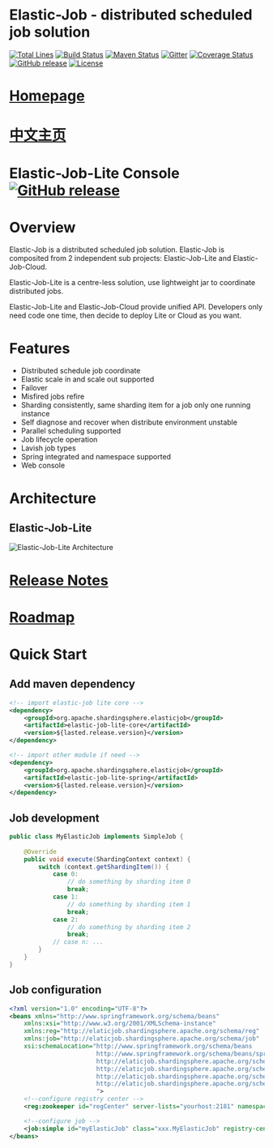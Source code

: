 # Elastic-Job - distributed scheduled job solution

[![Total Lines](https://tokei.rs/b1/github/elasticjob/elastic-job-lite?category=lines)](https://github.com/elasticjob/elastic-job-lite)
[![Build Status](https://secure.travis-ci.org/elasticjob/elastic-job-lite.png?branch=master)](https://travis-ci.org/elasticjob/elastic-job-lite)
[![Maven Status](https://maven-badges.herokuapp.com/maven-central/elaticjob.shardingsphere.apache.org/elastic-job-lite/badge.svg)](https://maven-badges.herokuapp.com/maven-central/elaticjob.shardingsphere.apache.org/elastic-job-lite)
[![Gitter](https://badges.gitter.im/Elastic-JOB/elastic-job-lite.svg)](https://gitter.im/Elastic-JOB/elasticjob?utm_source=badge&utm_medium=badge&utm_campaign=pr-badge)
[![Coverage Status](https://coveralls.io/repos/elasticjob/elastic-job/badge.svg?branch=master&service=github)](https://coveralls.io/github/elasticjob/elastic-job?branch=master)
[![GitHub release](https://img.shields.io/github/release/elasticjob/elastic-job.svg)](https://github.com/elasticjob/elastic-job/releases)
[![License](https://img.shields.io/badge/license-Apache%202-4EB1BA.svg)](https://www.apache.org/licenses/LICENSE-2.0.html)

# [Homepage](http://elasticjob.io/)

# [中文主页](http://elasticjob.io/index_zh.html)

# Elastic-Job-Lite Console [![GitHub release](https://img.shields.io/badge/release-download-orange.svg)](https://elasticjob.io/dist/elastic-job-lite-console-2.1.5.tar.gz)

# Overview

Elastic-Job is a distributed scheduled job solution. Elastic-Job is composited from 2 independent sub projects: Elastic-Job-Lite and Elastic-Job-Cloud.

Elastic-Job-Lite is a centre-less solution, use lightweight jar to coordinate distributed jobs.

Elastic-Job-Lite and Elastic-Job-Cloud provide unified API. Developers only need code one time, then decide to deploy Lite or Cloud as you want.

# Features

* Distributed schedule job coordinate
* Elastic scale in and scale out supported
* Failover
* Misfired jobs refire
* Sharding consistently, same sharding item for a job only one running instance
* Self diagnose and recover when distribute environment unstable
* Parallel scheduling supported
* Job lifecycle operation
* Lavish job types
* Spring integrated and namespace supported
* Web console

# Architecture

## Elastic-Job-Lite

![Elastic-Job-Lite Architecture](http://elasticjob.io/docs/elastic-job-lite/img/architecture/elastic_job_lite.png)


# [Release Notes](https://github.com/elasticjob/elastic-job/releases)

# [Roadmap](ROADMAP.md)

# Quick Start

## Add maven dependency

```xml
<!-- import elastic-job lite core -->
<dependency>
    <groupId>org.apache.shardingsphere.elasticjob</groupId>
    <artifactId>elastic-job-lite-core</artifactId>
    <version>${lasted.release.version}</version>
</dependency>

<!-- import other module if need -->
<dependency>
    <groupId>org.apache.shardingsphere.elasticjob</groupId>
    <artifactId>elastic-job-lite-spring</artifactId>
    <version>${lasted.release.version}</version>
</dependency>
```
## Job development

```java
public class MyElasticJob implements SimpleJob {
    
    @Override
    public void execute(ShardingContext context) {
        switch (context.getShardingItem()) {
            case 0: 
                // do something by sharding item 0
                break;
            case 1: 
                // do something by sharding item 1
                break;
            case 2: 
                // do something by sharding item 2
                break;
            // case n: ...
        }
    }
}
```

## Job configuration

```xml
<?xml version="1.0" encoding="UTF-8"?>
<beans xmlns="http://www.springframework.org/schema/beans"
    xmlns:xsi="http://www.w3.org/2001/XMLSchema-instance"
    xmlns:reg="http://elaticjob.shardingsphere.apache.org/schema/reg"
    xmlns:job="http://elaticjob.shardingsphere.apache.org/schema/job"
    xsi:schemaLocation="http://www.springframework.org/schema/beans
                        http://www.springframework.org/schema/beans/spring-beans.xsd
                        http://elaticjob.shardingsphere.apache.org/schema/reg
                        http://elaticjob.shardingsphere.apache.org/schema/reg/reg.xsd
                        http://elaticjob.shardingsphere.apache.org/schema/job
                        http://elaticjob.shardingsphere.apache.org/schema/job/job.xsd
                        ">
    <!--configure registry center -->
    <reg:zookeeper id="regCenter" server-lists="yourhost:2181" namespace="dd-job" base-sleep-time-milliseconds="1000" max-sleep-time-milliseconds="3000" max-retries="3" />

    <!--configure job -->
    <job:simple id="myElasticJob" class="xxx.MyElasticJob" registry-center-ref="regCenter" cron="0/10 * * * * ?"   sharding-total-count="3" sharding-item-parameters="0=A,1=B,2=C" />
</beans>
```

